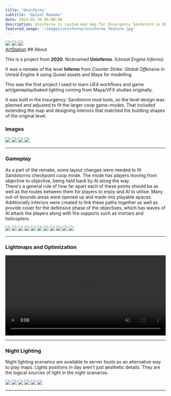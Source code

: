 ```yaml
---
title: 'Uninferno'
subtitle: 'Quixel Remake'
date: 2019-05-30 00:00:00
description: Uninferno is custom mod map for Insurgency Sandstorm in UE4.
featured_image: '/images/uninferno/uninferno_feature.jpg'
---
```


<div class="gallery" data-columns="1">
	<img src="/images/uninferno/benjamin-van-het-bolscher-highresscreenshot00096.jpg">
	<img src="/images/uninferno/benjamin-van-het-bolscher-highresscreenshot00093.jpg">
	<img src="/images/uninferno/benjamin-van-het-bolscher-highresscreenshot00094.jpg">
</div>
<a href="https://www.artstation.com/artwork/qQmy8n" class="button button--large">ArtStation</a>
## About

This is a project from **2020**. Nicknamed **Uninferno**. *(Unreal Engine Inferno)*.  
  
It was a remake of the level **Inferno** from *Counter Strike: Global Offensive* in Unreal Engine 4 using Quixel assets and Maya for modelling.  
  
This was the first project I used to learn UE4 workflows and game art/gameplay/baked lighting coming from Maya/VFX studies originally.  
  
It was built in the Insurgency: Sandstorm mod tools, so the level design was planned and adjusted to fit the larger coop game-modes.
That included extending the map and designing interiors that matched the building shapes of the original level.

### Images

<div class="gallery" data-columns="2">
    <img src="/images/uninferno/benjamin-van-het-bolscher-highresscreenshot00095.jpg">
    <img src="/images/uninferno/benjamin-van-het-bolscher-highresscreenshot00099.jpg">
	<img src="/images/uninferno/benjamin-van-het-bolscher-highresscreenshot00097.jpg">
	<img src="/images/uninferno/benjamin-van-het-bolscher-highresscreenshot00103.jpg">
</div>


---

### Gameplay

As a part of the remake, some layout changes were needed to fit Sandstorms checkpoint coop mode. The mode has players moving from objective to objective, being held back by AI along the way.  
There's a general rule of how far apart each of these points should be as well as the routes between them for players to enjoy and AI to utilise. Many out-of-bounds areas were opened up and made into playable spaces. 
Additionally interiors were created to link these paths together as well as provide cover for the defensive phase of the objectives, 
which has waves of AI attack the players along with fire supports such as mortars and helicopters.

<div class="gallery" data-columns="1">
	<img src="/images/uninferno/benjamin-van-het-bolscher-highresscreenshot00100.jpg">
	<img src="/images/uninferno/HighresScreenshot00000.jpg">
	<img src="/images/uninferno/HighresScreenshot00001.jpg">
	<img src="/images/uninferno/HighresScreenshot00002.jpg">
	<img src="/images/uninferno/HighresScreenshot00003.jpg">
	<img src="/images/uninferno/HighresScreenshot00004.jpg">
	<img src="/images/uninferno/HighresScreenshot00005.jpg">
	<img src="/images/uninferno/HighresScreenshot00006.jpg">
	<img src="/images/uninferno/HighresScreenshot00007.jpg">
	<img src="/images/uninferno/HighresScreenshot00014.jpg">
	<img src="/images/uninferno/HighresScreenshot00015.jpg">
</div>

---

### Lightmaps and Optimization


<video width="100%" preload="auto" muted controls autoplay loop>
    <source type="video/mp4" src="/images/uninferno/arch3.mp4" />
</video>

---

### Night Lighting

Night lighting scenarios are available to server hosts as an alternative way to play maps. Lights positions in day aren't just aesthetic details. They are the logical sources of light in the night scenarios.

<div class="gallery" data-columns="1">
	<img src="/images/uninferno/HighresScreenshot00008.jpg">
	<img src="/images/uninferno/HighresScreenshot00009.jpg">
	<img src="/images/uninferno/HighresScreenshot00010.jpg">
	<img src="/images/uninferno/HighresScreenshot00011.jpg">
	<img src="/images/uninferno/HighresScreenshot00012.jpg">
	<img src="/images/uninferno/HighresScreenshot00013.jpg">
</div>

---

